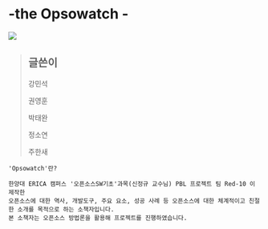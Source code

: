 # -the Opsowatch -

![](http://imageshack.com/a/img924/8895/2IjXnp.png)

> ## 글쓴이
>
> 강민석
>
> 권영훈
>
> 박태완
>
> 정소연
>
> 주한새



```
'Opsowatch'란?

한양대 ERICA 캠퍼스 '오픈소스SW기초'과목(신정규 교수님) PBL 프로젝트 팀 Red-10 이 제작한
오픈소스에 대한 역사, 개발도구, 주요 요소, 성공 사례 등 오픈소스에 대한 체계적이고 친절한 소개를 목적으로 하는 소책자입니다.
본 소책자는 오픈소스 방법론을 활용해 프로젝트를 진행하였습니다.
```



